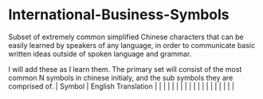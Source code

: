 International-Business-Symbols
==============================

Subset of extremely common simplified Chinese characters that can be easily learned by speakers of any language, in order to communicate basic written ideas outside of spoken language and grammar.

I will add these as I learn them. The primary set will consist of the most common N symbols in chinese initialy, and the sub symbols they are comprised of.
 | Symbol | English Translation |
 | | |
 | | |
 | | |
 | | |
 | | |
 | | |
